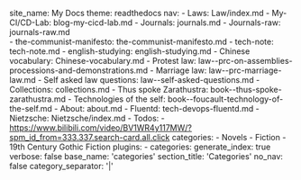 site_name: My Docs
theme: readthedocs
nav:
    - Laws: Law/index.md
    - My-CI/CD-Lab: blog-my-cicd-lab.md
    - Journals: journals.md
    - Journals-raw: journals-raw.md    
    - the-communist-manifesto: the-communist-manifesto.md
    - tech-note: tech-note.md
    - english-studying: english-studying.md
    - Chinese vocabulary: Chinese-vocabulary.md
    - Protest law: law--prc-on-assemblies-processions-and-demonstrations.md
    - Marriage law: law--prc-marriage-law.md
    - Self asked law questions: law--self-asked-questions.md
    - Collections: collections.md
    - Thus spoke Zarathustra: book--thus-spoke-zarathustra.md
    - Technologies of the self: book--foucault-technology-of-the-self.md
    - About: about.md
    - Fluentd: tech-devops-fluentd.md
    - Nietzsche: Nietzsche/index.md
    - Todos:
        - https://www.bilibili.com/video/BV1WR4y117MW/?spm_id_from=333.337.search-card.all.click
categories:
    - Novels
    - Fiction
    - 19th Century Gothic Fiction
plugins:
    - categories:
        generate_index: true
        verbose: false
        base_name: 'categories'
        section_title: 'Categories'
        no_nav: false
        category_separator: '|'